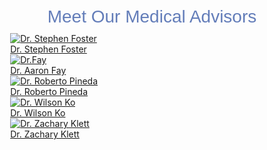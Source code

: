 
<div style="font-family: 'Raleway', sans-serif; color: #637db9; font-size: 200%; padding-top: 5%;">
<p style="margin: 0px auto 0px; text-align: center;">Meet Our Medical Advisors</p>

</div>
<div style="height: auto; padding-top: 2%; padding-bottom: 20%; background: transparent; padding-left: 5%;">
<div class="aa" style="margin: 0px auto; background: transparent; padding-bottom: 40px;">

<div class="bb blackberry"><a href="#"><img src="#" alt="Dr. Stephen Foster" /></a>
<div class="text"><a href="#">Dr. Stephen Foster</a></div>
</div>

<div class="bb blackberry"><a href="#"><img src="#" alt="Dr.Fay" /></a>
<div class="text"><a href="#/">Dr. Aaron Fay</a></div>
</div>
<div class="bb blackberry"><a href="#"><img src="#" alt="Dr. Roberto Pineda" /></a>
<div class="text"><a href="#">Dr. Roberto Pineda</a></div>
</div>
<div class="bb blackberry"><a href="#"><img src="#" alt="Dr. Wilson Ko" /></a>
<div class="text"><a href="#">Dr. Wilson Ko</a></div>
</div>
<div class="bb blackberry"><a href="#"><img src="#" alt="Dr. Zachary Klett" /></a>
<div class="text"><a href="#">Dr. Zachary Klett</a></div>
</div>
</div>
</div>
<div style="background: transparent; height: auto; width: 100%; text-align: center;"><img src="#" alt="" /></div>
